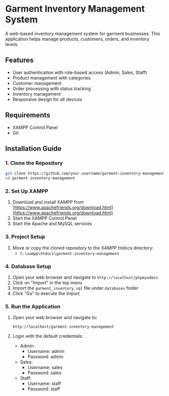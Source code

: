 # Garment Inventory Management System

A web-based inventory management system for garment businesses. This application helps manage products, customers, orders, and inventory levels.

## Features

- User authentication with role-based access (Admin, Sales, Staff)
- Product management with categories
- Customer management
- Order processing with status tracking
- Inventory management
- Responsive design for all devices

## Requirements

- XAMPP Control Panel
- Git

## Installation Guide

### 1. Clone the Repository

```bash
git clone https://github.com/your-username/garment-inventory-management.git
cd garment-inventory-management
```

### 2. Set Up XAMPP

1. Download and install XAMPP from [https://www.apachefriends.org/download.html](https://www.apachefriends.org/download.html)
2. Start the XAMPP Control Panel
3. Start the Apache and MySQL services

### 3. Project Setup

1. Move or copy the cloned repository to the XAMPP htdocs directory:
   - `C:\xampp\htdocs\garment-inventory-management`

### 4. Database Setup

1. Open your web browser and navigate to `http://localhost/phpmyadmin`
2. Click on "Import" in the top menu
3. Import the `garment_inventory.sql` file under `databases` folder
4. Click "Go" to execute the import

### 5. Run the Application

1. Open your web browser and navigate to:
   ```
   http://localhost/garment-inventory-management
   ```

2. Login with the default credentials:
   - Admin: 
     - Username: admin
     - Password: admin
   - Sales:
     - Username: sales
     - Password: sales
   - Staff:
     - Username: staff
     - Password: staff
